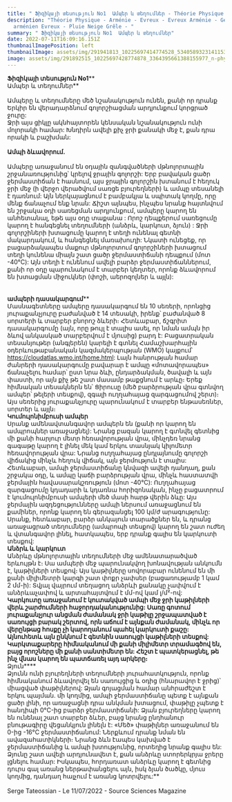 ```yaml
---
title: " Ֆիզիկայի տեսություն No1  Ամպեր և տեղումներ - Théorie Physique juillet 2022 "
description: "Théorie Physique - Arménie - Evreux - Evreux Arménie - Génocide
  arménien Evreux - Pluie Neige Grêle - "
summary: " Ֆիզիկայի տեսություն No1  Ամպեր և տեղումներ"
date: 2022-07-11T16:09:16.151Z
thumbnailImagePosition: left
thumbnailImage: assets/img/291941813_10225697414774528_5340589323141153698_n-physique.jpg
image: assets/img/291892515_10225697428774878_3364395661388155977_n-physique.jpg
---
```

**Ֆիզիկայի տեսություն No1****\
Ամպեր և տեղումներ**\
\
Ամպերը և տեղումները մեծ նշանակություն ունեն, քանի որ դրանք Երկիր են վերադարձնում գոլորշիացման արդյունքում կորցրած ջուրը:\
Ջրի այս ցիկլը ակնհայտորեն կենսական նշանակություն ունի մոլորակի համար: Խնդիրն ավելի քիչ ջրի քանակի մեջ է, քան դրա որակի և բաշխման:\
\
**Ամպի ձևավորում.**\
\
Ամպերը առաջանում են օդային զանգվածների մթնոլորտային շրջանառությունից՝ կրելով ջրային գոլորշի: Երբ բավական ցածր ջերմաստիճան է հասնում, այս ջրային գոլորշին խտանում է հեղուկ ջրի մեջ (ի վերջո վերածվում սառցե բյուրեղների) և ամպը տեսանելի է դառնում: Այն ներկայացնում է բամբակյա և սպիտակ կողմը, որը մենք ճանաչում ենք նրան: Ճիշտ այնպես, ինչպես նրանք հայտնվում են շրջակա օդի սառեցման արդյունքում, ամպերը կարող են անհետանալ, եթե այս օդը տաքանա : Որոշ դեպքերում սառեցումը կարող է հանգեցնել տեղումների (անձրև, կարկուտ, ձյուն) : Ջրի գոլորշիների խտացումը կարող է տեղի ունենալ գետնի մակարդակում, և հանգեցնել մառախուղի: Նկատի ունեցեք, որ բացարձակապես մաքուր մթնոլորտում գոլորշիների խտացում տեղի կունենա միայն շատ ցածր ջերմաստիճանի դեպքում (մոտ -40°C): Այն տեղի է ունենում ավելի բարձր ջերմաստիճաններում, քանի որ օդը պարունակում է տարբեր կեղտեր, որոնք ձևավորում են խտացման միջուկներ (փոշի, աերոզոլներ և այլն):\
\
\
**ամպերի դասակարգում****\
Մասնագետները ամպերը դասակարգում են 10 սեռերի, որոնցից յուրաքանչյուրը բաժանված է 14 տեսակի, իրենք՝ բաժանված 8 սորտերի և տարբեր բնորոշ ձևերի։ Հետևաբար, ճշգրիտ դասակարգումը (այն, որը թույլ է տալիս ասել, որ նման ամպն իր ձևով անկասկած տարբերվում է մյուսից) բարդ է: Բացատրական տեսանյութեր (անգլերեն) կարելի է գտնել Համաշխարհային օդերևութաբանական կազմակերպության (WMO) կայքում՝ https://cloudatlas.wmo.int/home.html: Լայն հանրության համար ժանրերի դասակարգումը բավարար է ամպը «մոտավորապես» ճանաչելու համար՝ ըստ նրա ձևի, ընդարձակման, ծավալի և այն փաստի, որ այն քիչ թե շատ մասամբ թաքցնում է արևը։ Երեք հիմնական տեսակներն են՝ Ցիրուսը (մեծ բարձրության վրա գտնվող ամպեր՝ թելերի տեսքով), զգալի ուղղահայաց զարգացումով շերտ)։ Այս սեռերից յուրաքանչյուրը պարունակում է տարբեր ենթասեռներ, սորտեր և այլն։****\
Կումուլոնիմբուսի ամպեր****\
Սրանք ամենավտանգավոր ամպերն են (քանի որ կարող են ամպրոպներ առաջացնել): Նրանց բազան կարող է գտնվել գետնից մի քանի հարյուր մետր հեռավորության վրա, մինչդեռ նրանց գագաթը կարող է լինել մեկ կամ երկու տասնյակ կիլոմետր հեռավորության վրա: Նրանց ուղղահայաց ընդլայնումը գոլորշի վիճակից մինչև հեղուկ վիճակ, այն ջերմություն է տալիս: Հետևաբար, ամպի ջերմաստիճանը կնվազի ավելի դանդաղ, քան շրջակա օդը, և ամպը կաճի բարձրության վրա, մինչև հաստատվի ջերմային հավասարակշռություն (մոտ -40°C): Ուղղահայաց զարգացումը կդադարի և կդառնա հորիզոնական, ինչը բացատրում է կումուլոնիմբուսի ամպերի մեծ մասի հարթ վերին ձևը: Այս ջերմային ազդեցությունները ամպի ներսում առաջացնում են քամիներ, որոնք կարող են գերազանցել 100 կմ/ժ արագությունը: Սրանք, հետևաբար, բարձր անկայուն տարածքներ են, և դրանց առաջացրած տեղումները (ամպրոպի տեսքով) կարող են շատ ուժեղ և վտանգավոր լինել, հատկապես, երբ դրանք գալիս են կարկուտի տեսքով:****\
Անձրև և կարկուտ****\
Անձրևը մթնոլորտային տեղումների մեջ ամենատարածված երևույթն է։ Սա ամպերի մեջ պարունակվող խոնավության անկումն է, կաթիլների տեսքով։ Այս կաթիլները սովորաբար ունենում են մի քանի միլիմետրի կարգի շատ փոքր չափսեր (բացառությամբ 1 կամ 2 մմ-ի): Տվյալ վայրում տեղացող անձրևի քանակը չափվում է անձրևաչափով և արտահայտվում է մմ-ով կամ լ/մ²-ով:****\
Կարկուտը առաջանում է կուտակված ամպի մեջ ջրի կաթիլների վերև շարժումների հաջորդականությունից: Սառը գոտում յուրաքանչյուր անցման ժամանակ ջրի կաթիլը շրջապատված է սառույցի բարակ շերտով, որն աճում է այնքան ժամանակ, մինչև որ վերընթաց հոսքը չի կարողանում պահել կարկուտի քաշը: Այնուհետև այն ընկնում է գետնին սառույցի կաթիլների տեսքով: Կարկտաքարերը հիմնականում մի քանի միլիմետր տրամագծով են, բայց որոշները մի քանի սանտիմետր են: Հեշտ է պատկերացնել, թե ինչ վնաս կարող են պատճառել այդ արկերը։****\
Ձյուն****\
Ձյունն ունի բյուրեղների տեղումների յուրահատկություն, որոնք հիմնականում ձևավորվել են սառույցից և օդից (հնարավոր է ջրից)՝ միացված փաթիլներով: Ձյան գոյացման համար անհրաժեշտ է երկու պայման. մի կողմից, ամպի ջերմաստիճանը պետք է այնքան ցածր լինի, որ առաջացնի դրա անկման խտացում, փաթիլը չպետք է հանդիպի 0°C-ից բարձր ջերմաստիճանի: Ձյան բյուրեղները կարող են ունենալ շատ տարբեր ձևեր, բայց նրանց ընդհանուր բնութագիրը վեցանկյուն լինելն է: «Մեծ» փաթիլներ առաջանում են 0-ից -16°C ջերմաստիճանում: Ներքևում դրանք նման են ավազահատիկների։ Նրանց ձևն էապես կախված է ջերմաստիճանից և ամպի խտությունից, որտեղից նրանք գալիս են: Ձյունը շատ ավելի արդյունավետ է, քան անձրևը ստորերկրյա ջրերը լցնելու համար: Իսկապես, հորդառատ անձրևը կարող է գետնից դուրս գալ առանց ներթափանցելու այն, իսկ ձյան ծածկը, մյուս կողմից, դանդաղ հալչում է առանց կոտրվելու:**\
\
Serge Tateossian  - Le 11/07/2022  -  Source Sciences Magazine